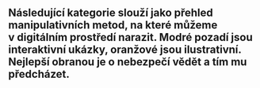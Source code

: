## Následující kategorie slouží jako přehled manipulativních metod, na které můžeme v digitálním prostředí narazit. Modré pozadí jsou interaktivní ukázky, oranžové jsou ilustrativní. Nejlepší obranou je o nebezpečí vědět a tím mu předcházet.